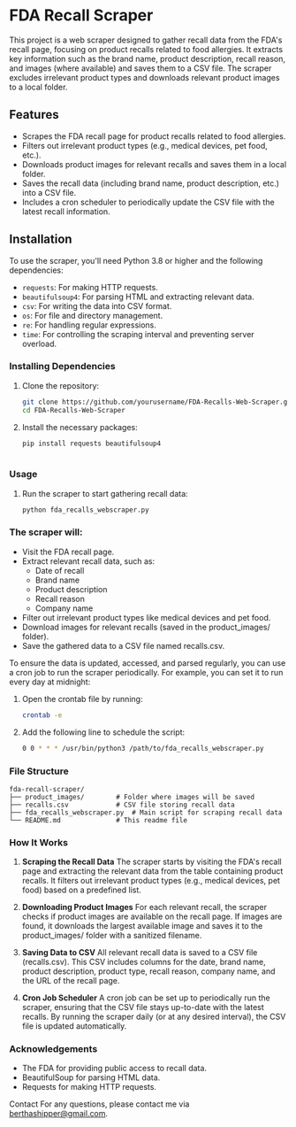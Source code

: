 # FDA Recall Scraper

This project is a web scraper designed to gather recall data from the FDA's recall page, focusing on product recalls related to food allergies. It extracts key information such as the brand name, product description, recall reason, and images (where available) and saves them to a CSV file. The scraper excludes irrelevant product types and downloads relevant product images to a local folder.

## Features

- Scrapes the FDA recall page for product recalls related to food allergies.
- Filters out irrelevant product types (e.g., medical devices, pet food, etc.).
- Downloads product images for relevant recalls and saves them in a local folder.
- Saves the recall data (including brand name, product description, etc.) into a CSV file.
- Includes a cron scheduler to periodically update the CSV file with the latest recall information.

## Installation

To use the scraper, you'll need Python 3.8 or higher and the following dependencies:

- `requests`: For making HTTP requests.
- `beautifulsoup4`: For parsing HTML and extracting relevant data.
- `csv`: For writing the data into CSV format.
- `os`: For file and directory management.
- `re`: For handling regular expressions.
- `time`: For controlling the scraping interval and preventing server overload.

### Installing Dependencies

1. Clone the repository:
   ```bash
   git clone https://github.com/yourusername/FDA-Recalls-Web-Scraper.git
   cd FDA-Recalls-Web-Scraper
2. Install the necessary packages:
   ```bash
   pip install requests beautifulsoup4
  
### Usage

1. Run the scraper to start gathering recall data:
   ```bash
   python fda_recalls_webscraper.py

### The scraper will:
- Visit the FDA recall page.
- Extract relevant recall data, such as:
  - Date of recall
  - Brand name
  - Product description
  - Recall reason
  - Company name
- Filter out irrelevant product types like medical devices and pet food.
- Download images for relevant recalls (saved in the product_images/ folder).
- Save the gathered data to a CSV file named recalls.csv.
  
To ensure the data is updated, accessed, and parsed regularly, you can use a cron job to run the scraper periodically. For example, you can set it to run every day at midnight:

1. Open the crontab file by running:
   ```bash
   crontab -e
3. Add the following line to schedule the script:
   ```bash
   0 0 * * * /usr/bin/python3 /path/to/fda_recalls_webscraper.py

### File Structure
```
fda-recall-scraper/
├── product_images/        # Folder where images will be saved
├── recalls.csv            # CSV file storing recall data
├── fda_recalls_webscraper.py  # Main script for scraping recall data
└── README.md              # This readme file
```

### How It Works
1. **Scraping the Recall Data**
   The scraper starts by visiting the FDA's recall page and extracting the relevant data from the table containing product recalls. It filters out irrelevant product types (e.g., medical devices, pet food) based on a predefined list.

2. **Downloading Product Images**
   For each relevant recall, the scraper checks if product images are available on the recall page. If images are found, it downloads the largest available image and saves it to the product_images/ folder with a sanitized filename.

3. **Saving Data to CSV**
   All relevant recall data is saved to a CSV file (recalls.csv). This CSV includes columns for the date, brand name, product description, product type, recall reason, company name, and the URL of the recall page.

4. **Cron Job Scheduler**
   A cron job can be set up to periodically run the scraper, ensuring that the CSV file stays up-to-date with the latest recalls. By running the scraper daily (or at any desired interval), the CSV file is updated automatically.


### Acknowledgements
- The FDA for providing public access to recall data.
- BeautifulSoup for parsing HTML data.
- Requests for making HTTP requests.

Contact
For any questions, please contact me via berthashipper@gmail.com.
